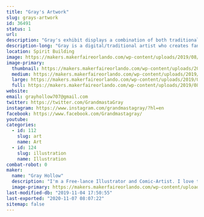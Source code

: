 ```yaml
---
title: "Gray's Artwork"
slug: grays-artwork
id: 36491
status: 1
url: 
description: "Gray's exhibit displays a combination of both traditional and digital fan-art."
description-long: "Gray is a digital/traditional artist who creates fan-art inspired pieces. Some of those pieces include comic-book characters such as spider-man. Other inspirations are characters of video games, anime, cartoons, and Animated Movies."
location: Spirit Building
image: https://makers.makerfaireorlando.com/wp-content/uploads/2019/08/InsomiacSpidey_PrintReady-805x1024.jpg
image-primary:
  thumbnail: https://makers.makerfaireorlando.com/wp-content/uploads/2019/08/InsomiacSpidey_PrintReady-150x150.jpg
  medium: https://makers.makerfaireorlando.com/wp-content/uploads/2019/08/InsomiacSpidey_PrintReady-236x300.jpg
  large: https://makers.makerfaireorlando.com/wp-content/uploads/2019/08/InsomiacSpidey_PrintReady-805x1024.jpg
  full: https://makers.makerfaireorlando.com/wp-content/uploads/2019/08/InsomiacSpidey_PrintReady.jpg
website: 
email: grayhollow707@gmail.com
twitter: https://twitter.com/GrandmastaGray
instagram: https://www.instagram.com/grandmastagray/?hl=en
facebook: https://www.facebook.com/Grandmastagray/
youtube: 
categories:
  - id: 112
    slug: art
    name: Art
  - id: 124
    slug: illustration
    name: Illustration
combat-robot: 0
maker:
  name: "Gray Hollow"
  description: "I'm a Free-lance Illustrator and Comic-Artist. I love to draw Fan-art of comics, videogames,  cartoons, and animated movies.  "
  image-primary: https://makers.makerfaireorlando.com/wp-content/uploads/2019/08/IMG_0095-768x1024.jpg
last-modified-db: "2019-11-04 17:50:55"
last-exported: "2020-11-07 08:07:22"
sitemap: false
---
```

